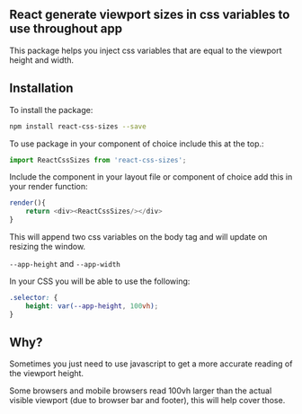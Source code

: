 ## React generate viewport sizes in css variables to use throughout app

This package helps you inject css variables that are equal to the viewport height and width.

## Installation

To install the package:

```bash
npm install react-css-sizes --save
```

To use package in your component of choice include this at the top.:

```javascript
import ReactCssSizes from 'react-css-sizes';
```

Include the component in your layout file or component of choice add this in your render function:

```javascript
render(){
    return <div><ReactCssSizes/></div>
}
```

This will append two css variables on the body tag and will update on resizing the window.

`--app-height` and `--app-width`

In your CSS you will be able to use the following:

```css
.selector: {
    height: var(--app-height, 100vh);
}
```

## Why?

Sometimes you just need to use javascript to get a more accurate reading of the viewport height.

Some browsers and mobile browsers read 100vh larger than the actual visible viewport (due to browser bar and footer), this will help cover those.
